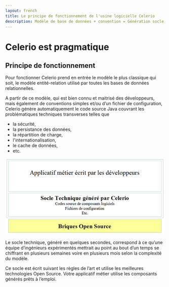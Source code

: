 ```yaml
---
layout: french
title: Le principe de fonctionnement de l'usine logicielle Celerio
description: Modèle de base de données + convention = Génération socle technique 
---
```


# Celerio est pragmatique
## Principe de fonctionnement

Pour fonctionner Celerio prend en entrée le modèle le plus classique qui soit, le modèle entité-relation utilisé par toutes les bases de données relationnelles. 

A partir de ce modèle, qui est bien connu et maitrisé des développeurs, mais également de conventions simples et/ou  d’un fichier de configuration, 
Celerio génère automatiquement le code source Java couvrant les problématiques techniques transverses telles que 

* la sécurité, 
* la persistance des données, 
* la répartition de charge, 
* l'internationalisation, 
* le cache de données, 
* etc.

<img src="/images/celerio/celerio-principes.png" alt="Principe de fonctionnement de Celerio"/>


Le socle technique, généré en quelques secondes, correspond à ce qu’une équipe d’ingénieurs
expérimentés mettrait au point au bout d’un temps se chiffrant en plusieurs semaines voire
en plusieurs mois selon la complexité du modèle.

Ce socle est écrit suivant les règles de l’art et utilise les meilleures technologies Open Source.
Votre applicatif métier utilise les composants générés prêts à l’emploi.

